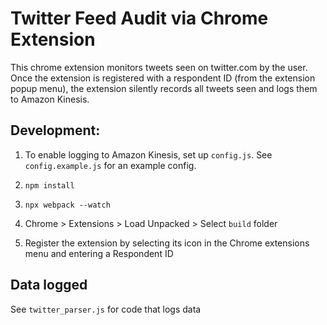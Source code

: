 # Twitter Feed Audit via Chrome Extension

This chrome extension monitors tweets seen on twitter.com by the user. Once the extension is registered with a respondent ID (from the extension popup menu), the extension silently records all tweets seen and logs them to Amazon Kinesis.

## Development:

1. To enable logging to Amazon Kinesis, set up `config.js`. See `config.example.js` for an example config.

2. `npm install`

3. `npx webpack --watch`

4. Chrome > Extensions > Load Unpacked > Select `build` folder

5. Register the extension by selecting its icon in the Chrome extensions menu and entering a Respondent ID

## Data logged

See `twitter_parser.js` for code that logs data
